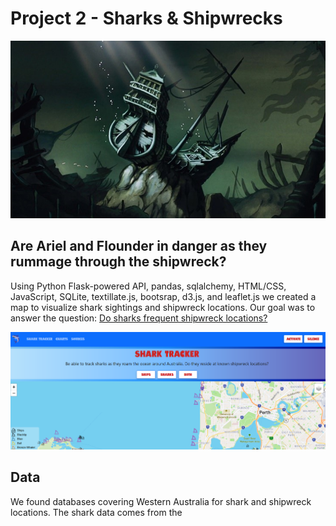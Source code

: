 # Project 2 - Sharks & Shipwrecks

<img src="https://github.com/cphyland/Project-2/blob/main/static/images/shipwreck.jpg">

## Are Ariel and Flounder in danger as they rummage through the shipwreck?


Using Python Flask-powered API, pandas, sqlalchemy, HTML/CSS, JavaScript, SQLite, textillate.js, bootsrap, d3.js, and leaflet.js we created a map to visualize shark sightings and shipwreck locations. Our goal was to answer the question: [Do sharks frequent shipwreck locations?](https://sharks-western-australia.herokuapp.com)

[<img src ="https://github.com/cphyland/Project-2/blob/main/static/images/shark_tracker_sample.PNG">](https://sharks-western-australia.herokuapp.com)

## Data

We found databases covering Western Australia for shark and shipwreck locations. The shark data comes from the 